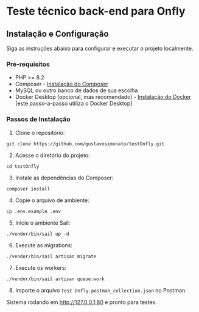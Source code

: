 # Teste técnico back-end para Onfly

## Instalação e Configuração

Siga as instruções abaixo para configurar e executar o projeto localmente.

### Pré-requisitos

- PHP >= 8.2
- Composer - [Instalação do Composer](https://getcomposer.org/download/)
- MySQL ou outro banco de dados de sua escolha
- Docker Desktop (opcional, mas recomendado) - [Instalação do Docker](https://www.docker.com/products/docker-desktop)
  [este passo-a-passo utiliza o Docker Desktop]

### Passos de Instalação

1. Clone o repositório:

```
git clone https://github.com/gustavosimonato/testOnfly.git
```

2. Acesse o diretório do projeto:

```
cd testOnfly
```

3. Instale as dependências do Composer:

```
composer install
```

4. Copie o arquivo de ambiente:

```
cp .env.example .env
```

5. Inicie o ambiente Sail:

```
./vendor/bin/sail up -d
```

6. Execute as migrations:

```
./vendor/bin/sail artisan migrate
```

7. Execute os workers:

```
./vendor/bin/sail artisan queue:work
```

8. Importe o arquivo `Test Onfly.postman_collection.json` no Postman.

Sistema rodando em http://127.0.0.1:80 e pronto para testes.
